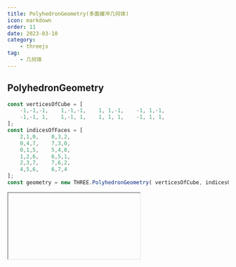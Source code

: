 ```yaml
---
title: PolyhedronGeometry(多面缓冲几何体)
icon: markdown
order: 11
date: 2023-03-10
category:
    - threejs
tag:
    - 几何体
---
```


## PolyhedronGeometry

```js
const verticesOfCube = [
    -1,-1,-1,    1,-1,-1,    1, 1,-1,    -1, 1,-1,
    -1,-1, 1,    1,-1, 1,    1, 1, 1,    -1, 1, 1,
];
const indicesOfFaces = [
    2,1,0,    0,3,2,
    0,4,7,    7,3,0,
    0,1,5,    5,4,0,
    1,2,6,    6,5,1,
    2,3,7,    7,6,2,
    4,5,6,    6,7,4
];
const geometry = new THREE.PolyhedronGeometry( verticesOfCube, indicesOfFaces, 6, 2 );
```

<IFrame url="https://luotainxu-demo.netlify.app/#/threejs/polyhedronGeometry"/>

## 构造器

### vertices : Array

一个顶点Array（数组）：[1,1,1, -1,-1,-1, ... ]

### indices : Array

一个构成面的索引Array（数组）， [0,1,2, 2,3,0, ... ]

### radius : Float

最终形状的半径

### detail : Integer

将对这个几何体细分多少个级别。细节越多，形状就越平滑

## 属性

共有属性请参见其基类[BufferGeometry](/threejs/几何体/BufferGeometry.md)

### .parameters : Object

一个包含着构造函数中每个参数的对象。在对象实例化之后，对该属性的任何修改都不会改变这个几何体

## 方法

共有方法请参见其基类[BufferGeometry](/threejs/几何体/BufferGeometry.md)
